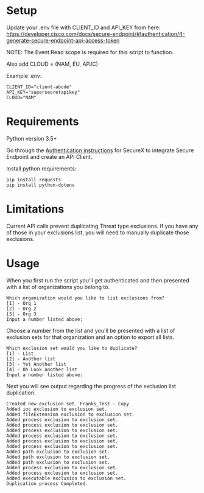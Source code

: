 # Setup

Update your .env file with CLIENT_ID and API_KEY from here:
https://developer.cisco.com/docs/secure-endpoint/#!authentication/4-generate-secure-endpoint-api-access-token

NOTE: The Event:Read scope is required for this script to function.

Also add CLOUD = <Cloud> (NAM, EU, APJC)

Example .env:

```
CLIENT_ID="client-abcde"
API_KEY="supersecretapikey"
CLOUD="NAM"
```

# Requirements

Python version 3.5+

Go through the [Authentication instructions](https://developer.cisco.com/docs/secure-endpoint/#!authentication) for SecureX to integrate Secure Endpoint and create an API Client.

Install python requirements:

```
pip install requests
pip install python-dotenv
```

# Limitations

Current API calls prevent duplicating Threat type exclusions. If you have any of those in your exclusions list, you will need to manually duplicate those exclusions.

# Usage

When you first run the script you'll get authenticated and then presented with a list of organizations you belong to.

```
Which organization would you like to list exclusions from?
[1] - Org 1
[2] - Org 2
[3] - Org 3
Input a number listed above:
```

Choose a number from the list and you'll be presented with a list of exclusion sets for that organization and an option to export all lists.

```
Which exclusion set would you like to duplicate?
[1] - List
[2] - Another list
[3] - Yet Another list
[4] - Oh Look another list
Input a number listed above:
```

Next you will see output regarding the progress of the exclusion list duplication.

```
Created new exclusion set. Franks_Test - Copy
Added ioc exclusion to exclusion set.
Added fileExtension exclusion to exclusion set.
Added process exclusion to exclusion set.
Added process exclusion to exclusion set.
Added process exclusion to exclusion set.
Added process exclusion to exclusion set.
Added process exclusion to exclusion set.
Added process exclusion to exclusion set.
Added path exclusion to exclusion set.
Added path exclusion to exclusion set.
Added path exclusion to exclusion set.
Added process exclusion to exclusion set.
Added process exclusion to exclusion set.
Added executable exclusion to exclusion set.
Duplication process Completed.
```
